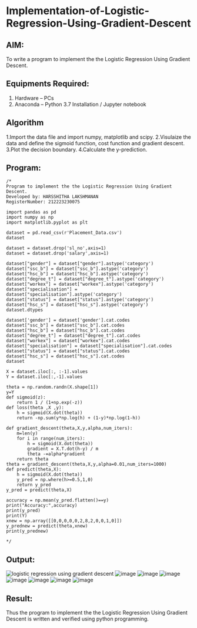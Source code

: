 # Implementation-of-Logistic-Regression-Using-Gradient-Descent

## AIM:
To write a program to implement the the Logistic Regression Using Gradient Descent.

## Equipments Required:
1. Hardware – PCs
2. Anaconda – Python 3.7 Installation / Jupyter notebook

## Algorithm
1.Import the data file and import numpy, matplotlib and scipy.
2.Visulaize the data and define the sigmoid function, cost function and gradient descent.
3.Plot the decision boundary.
4.Calculate the y-prediction. 

## Program:
```
/*
Program to implement the the Logistic Regression Using Gradient Descent.
Developed by: HARSSHITHA LAKSHMANAN
RegisterNumber: 212223230075

import pandas as pd
import numpy as np
import matplotlib.pyplot as plt

dataset = pd.read_csv(r'Placement_Data.csv')
dataset

dataset = dataset.drop('sl_no',axis=1)
dataset = dataset.drop('salary',axis=1)

dataset["gender"] = dataset["gender"].astype('category')
dataset["ssc_b"] = dataset["ssc_b"].astype('category')
dataset["hsc_b"] = dataset["hsc_b"].astype('category')
dataset["degree_t"] = dataset["degree_t"].astype('category')
dataset["workex"] = dataset["workex"].astype('category')
dataset["specialisation"] = dataset["specialisation"].astype('category')
dataset["status"] = dataset["status"].astype('category')
dataset["hsc_s"] = dataset["hsc_s"].astype('category')
dataset.dtypes

dataset['gender'] = dataset['gender'].cat.codes
dataset["ssc_b"] = dataset["ssc_b"].cat.codes
dataset["hsc_b"] = dataset["hsc_b"].cat.codes
dataset["degree_t"] = dataset["degree_t"].cat.codes
dataset["workex"] = dataset["workex"].cat.codes
dataset["specialisation"] = dataset["specialisation"].cat.codes
dataset["status"] = dataset["status"].cat.codes
dataset["hsc_s"] = dataset["hsc_s"].cat.codes
dataset

X = dataset.iloc[:, :-1].values
Y = dataset.iloc[:,-1].values

theta = np.random.randn(X.shape[1])
y=Y
def sigmoid(z):
    return 1 / (1+np.exp(-z))
def loss(theta ,X ,y):
    h = sigmoid(X.dot(theta))
    return -np.sum(y*np.log(h) + (1-y)*np.log(1-h))

def gradient_descent(theta,X,y,alpha,num_iters):
    m=len(y)
    for i in range(num_iters):
        h = sigmoid(X.dot(theta))
        gradient = X.T.dot(h-y) / m
        theta -=alpha*gradient
    return theta
theta = gradient_descent(theta,X,y,alpha=0.01,num_iters=1000)
def predict(theta,X):
    h = sigmoid(X.dot(theta))
    y_pred = np.where(h>=0.5,1,0)
    return y_pred
y_pred = predict(theta,X)

accuracy = np.mean(y_pred.flatten()==y)
print("Accuracy:",accuracy)
print(y_pred)
print(Y)
xnew = np.array([[0,0,0,0,0,2,8,2,0,0,1,0]])
y_prednew = predict(theta,xnew)
print(y_prednew)
 
*/
```

## Output:
![logistic regression using gradient descent](sam.png)
![image](https://github.com/harshulaxman/-Implementation-of-Logistic-Regression-Using-Gradient-Descent/assets/145686689/bc8bf92b-8d26-410b-805b-435ee8fd4a8c)
![image](https://github.com/harshulaxman/-Implementation-of-Logistic-Regression-Using-Gradient-Descent/assets/145686689/a795d598-0a51-4d54-980b-bbbee9232496)
![image](https://github.com/harshulaxman/-Implementation-of-Logistic-Regression-Using-Gradient-Descent/assets/145686689/7f8bc294-4998-4aad-9d80-39c6df43daae)
![image](https://github.com/harshulaxman/-Implementation-of-Logistic-Regression-Using-Gradient-Descent/assets/145686689/4f392dda-67bb-491f-a01e-90b3576ed470)
![image](https://github.com/harshulaxman/-Implementation-of-Logistic-Regression-Using-Gradient-Descent/assets/145686689/ab90598a-4126-455b-9c3b-b473c7d55608)
![image](https://github.com/harshulaxman/-Implementation-of-Logistic-Regression-Using-Gradient-Descent/assets/145686689/187338a2-a96f-444e-9f06-4d22bf22c69a)
![image](https://github.com/harshulaxman/-Implementation-of-Logistic-Regression-Using-Gradient-Descent/assets/145686689/8e5bef95-ea71-4461-a1d7-57dd3d8dcab8)



## Result:
Thus the program to implement the the Logistic Regression Using Gradient Descent is written and verified using python programming.

